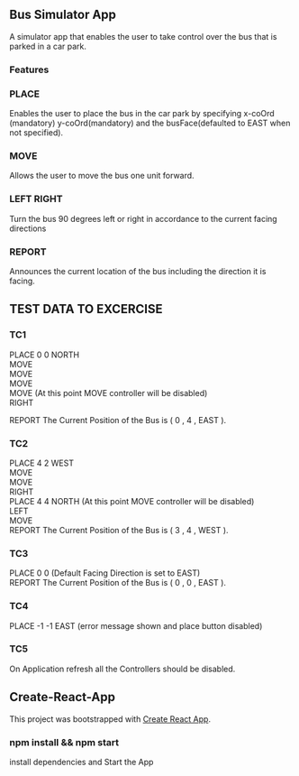 ## Bus Simulator App

A simulator app that enables the user to take control over the bus that is parked in a car park.<br/>

### Features

### PLACE

Enables the user to place the bus in the car park by specifying x-coOrd (mandatory) y-coOrd(mandatory) and the busFace(defaulted to EAST when not specified).<br/>

### MOVE

Allows the user to move the bus one unit forward.<br/>

### LEFT RIGHT

Turn the bus 90 degrees left or right in accordance to the current facing directions

### REPORT

Announces the current location of the bus including the direction it is facing.

## TEST DATA TO EXCERCISE

### TC1

PLACE 0 0 NORTH <br/>
MOVE <br/>
MOVE <br/>
MOVE<br/>
MOVE (At this point MOVE controller will be disabled) <br/>
RIGHT<br/>

REPORT The Current Position of the Bus is ( 0 , 4 , EAST ).<br/>

### TC2

PLACE 4 2 WEST <br/>
MOVE <br/>
MOVE <br/>
RIGHT <br/>
PLACE 4 4 NORTH (At this point MOVE controller will be disabled) <br/>
LEFT <br/>
MOVE <br/>
REPORT The Current Position of the Bus is ( 3 , 4 , WEST ). <br/>

### TC3

PLACE 0 0 (Default Facing Direction is set to EAST) <br/>
REPORT The Current Position of the Bus is ( 0 , 0 , EAST ). <br/>

### TC4

PLACE -1 -1 EAST (error message shown and place button disabled) <br/>

### TC5

On Application refresh all the Controllers should be disabled. <br/>

## Create-React-App

This project was bootstrapped with [Create React App](https://github.com/facebook/create-react-app).

### npm install && npm start

install dependencies and Start the App
